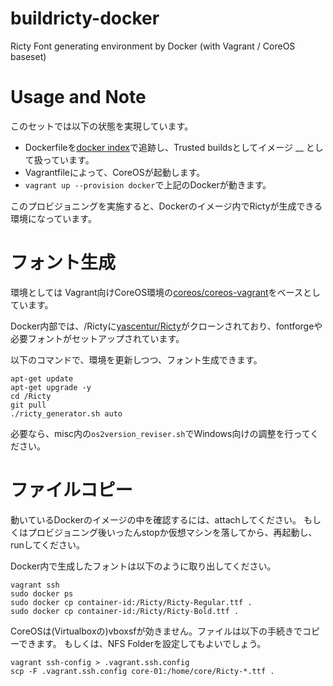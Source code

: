 ﻿buildricty-docker
=================

Ricty Font generating environment by Docker (with Vagrant / CoreOS baseset)

Usage and Note
==============

このセットでは以下の状態を実現しています。

* Dockerfileを[docker index](index.docker.io)で追跡し、Trusted buildsとしてイメージ __ として扱っています。
* Vagrantfileによって、CoreOSが起動します。
* `vagrant up --provision docker`で上記のDockerが動きます。

このプロビジョニングを実施すると、Dockerのイメージ内でRictyが生成できる環境になっています。

フォント生成
============

環境としては
Vagrant向けCoreOS環境の[coreos/coreos-vagrant](https://github.com/coreos/coreos-vagrant)をベースとしています。

Docker内部では、/Rictyに[yascentur/Ricty](https://github.com/yascentur/Ricty)がクローンされており、fontforgeや必要フォントがセットアップされています。

以下のコマンドで、環境を更新しつつ、フォント生成できます。

```shell
apt-get update
apt-get upgrade -y
cd /Ricty
git pull
./ricty_generator.sh auto
```

必要なら、misc内の`os2version_reviser.sh`でWindows向けの調整を行ってください。


ファイルコピー
==============

動いているDockerのイメージの中を確認するには、attachしてください。
もしくはプロビジョニング後いったんstopか仮想マシンを落してから、再起動し、runしてください。

Docker内で生成したフォントは以下のように取り出してください。

```shell
vagrant ssh
sudo docker ps
sudo docker cp container-id:/Ricty/Ricty-Regular.ttf .
sudo docker cp container-id:/Ricty/Ricty-Bold.ttf .
```

CoreOSは(Virtualboxの)vboxsfが効きません。ファイルは以下の手続きでコピーできます。
もしくは、NFS Folderを設定してもよいでしょう。

```shell
vagrant ssh-config > .vagrant.ssh.config
scp -F .vagrant.ssh.config core-01:/home/core/Ricty-*.ttf .
```
